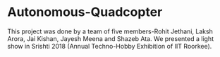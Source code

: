 # Autonomous-Quadcopter

This project was done by a team of five members-Rohit Jethani, Laksh Arora, Jai Kishan, Jayesh Meena and Shazeb Ata.
We presented a light show in Srishti 2018 (Annual Techno-Hobby Exhibition of IIT Roorkee).

